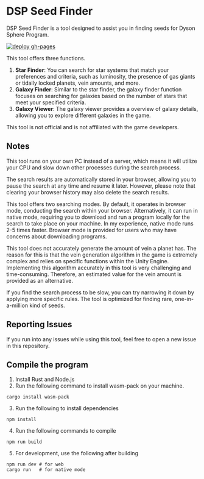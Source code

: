 # DSP Seed Finder

DSP Seed Finder is a tool designed to assist you in finding seeds for Dyson Sphere Program.

[![deploy gh-pages](https://github.com/Nemo1166/DSP-Seed-Finder/actions/workflows/deployment.yml/badge.svg)](https://github.com/Nemo1166/DSP-Seed-Finder/actions/workflows/deployment.yml)

This tool offers three functions.

1. **Star Finder**: You can search for star systems that match your preferences and criteria, such as luminosity, the presence of gas giants or tidally locked planets, vein amounts, and more.
2. **Galaxy Finder**: Similar to the star finder, the galaxy finder function focuses on searching for galaxies based on the number of stars that meet your specified criteria.
3. **Galaxy Viewer**: The galaxy viewer provides a overview of galaxy details, allowing you to explore different galaxies in the game.

This tool is not official and is not affiliated with the game developers.

## Notes

This tool runs on your own PC instead of a server, which means it will utilize your CPU and slow down other processes during the search process.

The search results are automatically stored in your browser, allowing you to pause the search at any time and resume it later. However, please note that clearing your browser history may also delete the search results.

This tool offers two searching modes. By default, it operates in browser mode, conducting the search within your browser. Alternatively, it can run in native mode, requiring you to download and run a program locally for the search to take place on your machine. In my experience, native mode runs 2-5 times faster. Browser mode is provided for users who may have concerns about downloading programs.

This tool does not accurately generate the amount of vein a planet has. The reason for this is that the vein generation algorithm in the game is extremely complex and relies on specific functions within the Unity Engine. Implementing this algorithm accurately in this tool is very challenging and time-consuming. Therefore, an estimated value for the vein amount is provided as an alternative.

If you find the search process to be slow, you can try narrowing it down by applying more specific rules. The tool is optimized for finding rare, one-in-a-million kind of seeds.

## Reporting Issues

If you run into any issues while using this tool, feel free to open a new issue in this repository.

## Compile the program

1. Install Rust and Node.js
2. Run the following command to install wasm-pack on your machine.

```shell
cargo install wasm-pack
```

3. Run the following to install dependencies

```shell
npm install
```

4. Run the following commands to compile

```shell
npm run build
```

5. For development, use the following after building

```shell
npm run dev # for web
cargo run   # for native mode
```
